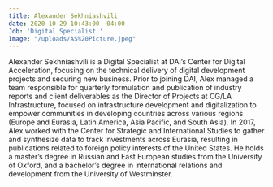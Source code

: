 ```yaml
---
title: Alexander Sekhniashvili
date: 2020-10-29 10:43:00 -04:00
Job: 'Digital Specialist '
Image: "/uploads/AS%20Picture.jpeg"
---
```


Alexander Sekhniashvili is a Digital Specialist at DAI’s Center for Digital Acceleration, focusing on the technical delivery of digital development projects and securing new business. Prior to joining DAI, Alex managed a team responsible for quarterly formulation and publication of industry reports and client deliverables as the Director of Projects at CG/LA Infrastructure, focused on infrastructure development and digitalization to empower communities in developing countries across various regions (Europe and Eurasia, Latin America, Asia Pacific, and South Asia). In 2017, Alex worked with the Center for Strategic and International Studies to gather and synthesize data to track investments across Eurasia, resulting in publications related to foreign policy interests of the United States. He holds a master’s degree in Russian and East European studies from the University of Oxford, and a bachelor’s degree in international relations and development from the University of Westminster.